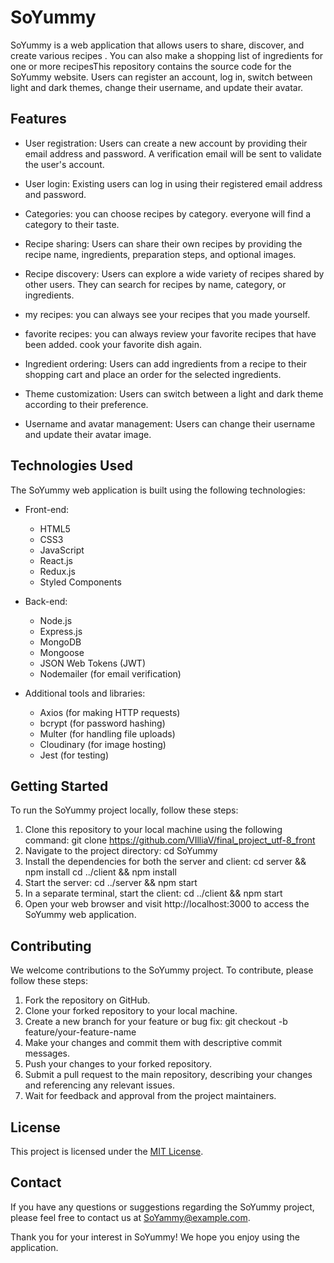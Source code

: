 # SoYummy


SoYummy is a web application that allows users to share, discover, and create various recipes . You can also make a
shopping list of ingredients for one or more recipesThis repository contains the source code for the SoYummy website.
Users can register an account, log in, switch between light and dark themes, change their username, and update their
avatar.

## Features

- User registration: Users can create a new account by providing their email address and password. A verification email
  will be sent to validate the user's account.

- User login: Existing users can log in using their registered email address and password.

- Сategories: you can choose recipes by category. everyone will find a category to their taste.

- Recipe sharing: Users can share their own recipes by providing the recipe name, ingredients, preparation steps, and
  optional images.

- Recipe discovery: Users can explore a wide variety of recipes shared by other users. They can search for recipes by
  name, category, or ingredients.

- my recipes: you can always see your recipes that you made yourself.

- favorite recipes: you can always review your favorite recipes that have been added. cook your favorite dish again.

- Ingredient ordering: Users can add ingredients from a recipe to their shopping cart and place an order for the
  selected ingredients.

- Theme customization: Users can switch between a light and dark theme according to their preference.

- Username and avatar management: Users can change their username and update their avatar image.

## Technologies Used

The SoYummy web application is built using the following technologies:

- Front-end:

  - HTML5
  - CSS3
  - JavaScript
  - React.js
  - Redux.js
  - Styled Components

- Back-end:

  - Node.js
  - Express.js
  - MongoDB
  - Mongoose
  - JSON Web Tokens (JWT)
  - Nodemailer (for email verification)

- Additional tools and libraries:
  - Axios (for making HTTP requests)
  - bcrypt (for password hashing)
  - Multer (for handling file uploads)
  - Cloudinary (for image hosting)
  - Jest (for testing)

## Getting Started

To run the SoYummy project locally, follow these steps:

1. Clone this repository to your local machine using the following command: git clone
   https://github.com/VIlliaV/final_project_utf-8_front
2. Navigate to the project directory: cd SoYummy
3. Install the dependencies for both the server and client: cd server && npm install cd ../client && npm install
4. Start the server: cd ../server && npm start
5. In a separate terminal, start the client: cd ../client && npm start
6. Open your web browser and visit http://localhost:3000 to access the SoYummy web application.

## Contributing

We welcome contributions to the SoYummy project. To contribute, please follow these steps:

1. Fork the repository on GitHub.
2. Clone your forked repository to your local machine.
3. Create a new branch for your feature or bug fix: git checkout -b feature/your-feature-name
4. Make your changes and commit them with descriptive commit messages.
5. Push your changes to your forked repository.
6. Submit a pull request to the main repository, describing your changes and referencing any relevant issues.
7. Wait for feedback and approval from the project maintainers.

## License

This project is licensed under the [MIT License](LICENSE).

## Contact

If you have any questions or suggestions regarding the SoYummy project, please feel free to contact us at
[SoYammy@example.com](mailto:SoYammy@example.com).

Thank you for your interest in SoYummy! We hope you enjoy using the application.
